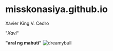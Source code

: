 # misskonasiya.github.io
Xavier King V. Cedro

"*Xavi*"

**"aral ng mabuti"**
![dreamybull](https://user-images.githubusercontent.com/122416352/211981060-72d75e7e-5757-453a-a6c7-39dd65a29de5.jpg)


